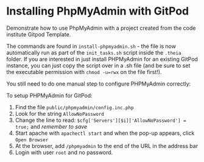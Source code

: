 # Installing PhpMyAdmin with GitPod

Demonstrate how to use PhpMyAdmin with a project created from the code institute Gitpod Template.

The commands are found in `install-phpmyadmin.sh` - the file is now automatically run as part of the `init_tasks.sh` script inside the `.theia` folder. If you are interested in just install PHPMyAdmin for an existing GitPod instance, you can just copy the script over in a .sh file (and be sure to set the executable permission with `chmod -u=rwx` on the file first!).

You still need to do one manual step to configure PHPMyAdmin correctly:

To setup PHPMyAdmin for GitPod:

1. Find the file `public/phpmyadmin/config.inc.php`
2. Look for the string `AllowNoPassword`
3. Change the line to read: `$cfg['Servers'][$i]['AllowNoPassword'] = true;` and *remember to save*
4. Start apache with `apachectl start` and when the pop-up appears, click `Open Browser`
5. At the browser, add `/phpmyadmin` to the end of the URL in the address bar
6. Login with user `root` and no password.

